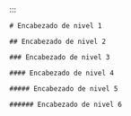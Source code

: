 :::

    # Encabezado de nivel 1

    ## Encabezado de nivel 2

    ### Encabezado de nivel 3

    #### Encabezado de nivel 4

    ##### Encabezado de nivel 5

    ###### Encabezado de nivel 6